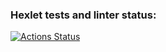 ### Hexlet tests and linter status:
[![Actions Status](https://github.com/ReddyNick/frontend-project-lvl1/actions/workflows/hexlet-check.yml/badge.svg)](https://github.com/ReddyNick/frontend-project-lvl1/actions)